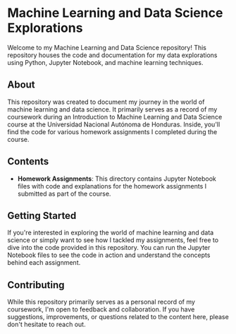 # Machine Learning and Data Science Explorations

Welcome to my Machine Learning and Data Science repository! This repository houses the code and documentation for my data explorations using Python, Jupyter Notebook, and machine learning techniques.

## About

This repository was created to document my journey in the world of machine learning and data science. It primarily serves as a record of my coursework during an Introduction to Machine Learning and Data Science course at the Universidad Nacional Autónoma de Honduras. Inside, you'll find the code for various homework assignments I completed during the course.

## Contents

- **Homework Assignments**: This directory contains Jupyter Notebook files with code and explanations for the homework assignments I submitted as part of the course.

## Getting Started

If you're interested in exploring the world of machine learning and data science or simply want to see how I tackled my assignments, feel free to dive into the code provided in this repository. You can run the Jupyter Notebook files to see the code in action and understand the concepts behind each assignment.

## Contributing

While this repository primarily serves as a personal record of my coursework, I'm open to feedback and collaboration. If you have suggestions, improvements, or questions related to the content here, please don't hesitate to reach out.
